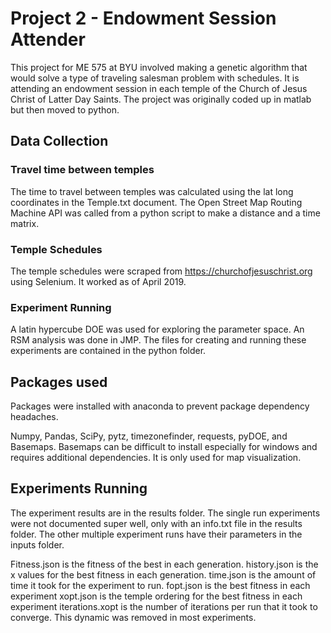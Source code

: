 # Project 2 - Endowment Session Attender

This project for ME 575 at BYU involved making a genetic algorithm that would solve a type of traveling salesman problem with schedules.
It is attending an endowment session in each temple of the Church of Jesus Christ of Latter Day Saints.
The project was originally coded up in matlab but then moved to python.

## Data Collection
### Travel time between temples
The time to travel between temples was calculated using the lat long coordinates in the Temple.txt document. The Open Street Map Routing Machine API was called from a python script to make a distance and a time matrix.

### Temple Schedules
The temple schedules were scraped from https://churchofjesuschrist.org using Selenium.
It worked as of April 2019.

### Experiment Running
A latin hypercube DOE was used for exploring the parameter space. An RSM analysis was done in JMP. The files for creating and running these experiments are contained in the python folder.

## Packages used 
Packages were installed with anaconda to prevent package dependency headaches.

Numpy, Pandas, SciPy, pytz, timezonefinder, requests, pyDOE, and Basemaps.
Basemaps can be difficult to install especially for windows and requires additional dependencies. It is only used for map visualization.

## Experiments Running
The experiment results are in the results folder. The single run experiments were not documented super well, only with an info.txt file in the results folder. 
The other multiple experiment runs have their parameters in the inputs folder.

Fitness.json is the fitness of the best in each generation.
history.json is the x values for the best fitness in each generation.
time.json is the amount of time it took for the experiment to run.
fopt.json is the best fitness in each experiment
xopt.json is the temple ordering for the best fitness in each experiment
iterations.xopt is the number of iterations per run that it took to converge. This dynamic was removed in most experiments. 